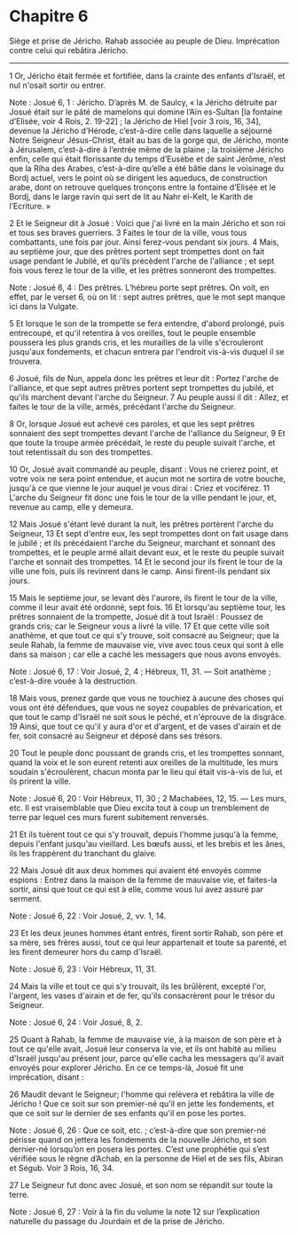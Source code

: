 # Chapitre 6

Siège et prise de Jéricho.
Rahab associée au peuple de Dieu.
Imprécation contre celui qui rebâtira Jéricho.

***

1 Or, Jéricho était fermée et fortifiée, dans la crainte des enfants d'Israël, et nul n'osait sortir ou entrer.

<span class="bible-note">Note : </span> Josué 6, 1 : Jéricho. D’après M. de Saulcy, « la Jéricho détruite par Josué était sur le pâté de mamelons qui domine l’Aïn es-Sultan [la fontaine d’Elisée, voir 4 Rois, 2. 19-22] ; la Jéricho de Hiel [voir 3 rois, 16, 34], devenue la Jéricho d’Hérode, c’est-à-dire celle dans laquelle a séjourné Notre Seigneur Jésus-Christ, était au bas de la gorge qui, de Jéricho, monte à Jérusalem, c’est-à-dire à l’entrée même de la plaine ; la troisième Jéricho enfin, celle qui était florissante du temps d’Eusèbe et de saint Jérôme, n’est que la Riha des Arabes, c’est-à-dire qu’elle a été bâtie dans le voisinage du Bordj actuel, vers le point où se dirigent les aqueducs, de construction arabe, dont on retrouve quelques tronçons entre la fontaine d’Elisée et le Bordj, dans le large ravin qui sert de lit au Nahr el-Kelt, le Karith de l’Ecriture. »


2 Et le Seigneur dit à Josué : Voici que j'ai livré en la main Jéricho et son roi et tous ses braves guerriers. 3 Faites le tour de la ville, vous tous combattants, une fois par jour. Ainsi ferez-vous pendant six jours. 4 Mais, au septième jour, que des prêtres portent sept trompettes dont on fait usage pendant le Jubilé, et qu'ils précèdent l'arche de l'alliance ; et sept fois vous ferez le tour de la ville, et les prêtres sonneront des trompettes.

<span class="bible-note">Note : </span> Josué 6, 4 : Des prêtres. L’hébreu porte sept prêtres. On voit, en effet, par le verset 6, où on lit : sept autres prêtres, que le mot sept manque ici dans la Vulgate.

5 Et lorsque le son de la trompette se fera entendre, d'abord prolongé, puis entrecoupé, et qu'il retentira à vos oreilles, tout le peuple ensemble poussera les plus grands cris, et les murailles de la ville s'écrouleront jusqu'aux fondements, et chacun entrera par l'endroit vis-à-vis duquel il se trouvera.


6 Josué, fils de Nun, appela donc les prêtres et leur dit : Portez l'arche de l'alliance, et que sept autres prêtres portent sept trompettes du jubilé, et qu'ils marchent devant l'arche du Seigneur. 7 Au peuple aussi il dit : Allez, et faites le tour de la ville, armés, précédant l'arche du Seigneur.


8 Or, lorsque Josué eut achevé ces paroles, et que les sept prêtres sonnaient des sept trompettes devant l'arche de l'alliance du Seigneur, 9 Et que toute la troupe armée précédait, le reste du peuple suivait l'arche, et tout retentissait du son des trompettes.

10 Or, Josué avait commandé au peuple, disant : Vous ne crierez point, et votre voix ne sera point entendue, et aucun mot ne sortira de votre bouche, jusqu'à ce que vienne le jour auquel je vous dirai : Criez et vociférez. 11 L'arche du Seigneur fit donc une fois le tour de la ville pendant le jour, et, revenue au camp, elle y demeura.


12 Mais Josué s'étant levé durant la nuit, les prêtres portèrent l'arche du Seigneur, 13 Et sept d'entre eux, les sept trompettes dont on fait usage dans le jubilé ; et ils précédaient l'arche du Seigneur, marchant et sonnant des trompettes, et le peuple armé allait devant eux, et le reste du peuple suivait l'arche et sonnait des trompettes. 14 Et le second jour ils firent le tour de la ville une fois, puis ils revinrent dans le camp. Ainsi firent-ils pendant six jours.


15 Mais le septième jour, se levant dès l'aurore, ils firent le tour de la ville, comme il leur avait été ordonné, sept fois. 16 Et lorsqu'au septième tour, les prêtres sonnaient de la trompette, Josué dit à tout Israël : Poussez de grands cris; car le Seigneur vous a livré la ville. 17 Et que cette ville soit anathème, et que tout ce qui s'y trouve, soit consacré au Seigneur; que la seule Rahab, la femme de mauvaise vie, vive avec tous ceux qui sont à elle dans sa maison ; car elle a caché les messagers que nous avons envoyés.

<span class="bible-note">Note : </span> Josué 6, 17 : Voir Josué, 2, 4 ; Hébreux, 11, 31. ― Soit anathème ; c’est-à-dire vouée à la destruction.

18 Mais vous, prenez garde que vous ne touchiez à aucune des choses qui vous ont été défendues, que vous ne soyez coupables de prévarication, et que tout le camp d'Israël ne soit sous le péché, et n'éprouve de la disgrâce. 19 Ainsi, que tout ce qu'il y aura d'or et d'argent, et de vases d'airain et de fer, soit consacré au Seigneur et déposé dans ses trésors.


20 Tout le peuple donc poussant de grands cris, et les trompettes sonnant, quand la voix et le son eurent retenti aux oreilles de la multitude, les murs soudain s'écroulèrent, chacun monta par le lieu qui était vis-à-vis de lui, et ils prirent la ville.

<span class="bible-note">Note : </span> Josué 6, 20 : Voir Hébreux, 11, 30 ; 2 Machabées, 12, 15. ― Les murs, etc. Il est vraisemblable que Dieu excita tout à coup un tremblement de terre par lequel ces murs furent subitement renversés.

21 Et ils tuèrent tout ce qui s'y trouvait, depuis l'homme jusqu'à la femme, depuis l'enfant jusqu'au vieillard. Les bœufs aussi, et les brebis et les ânes, ils les frappèrent du tranchant du glaive.


22 Mais Josué dit aux deux hommes qui avaient été envoyés comme espions : Entrez dans la maison de la femme de mauvaise vie, et faites-la sortir, ainsi que tout ce qui est à elle, comme vous lui avez assuré par serment.

<span class="bible-note">Note : </span> Josué 6, 22 : Voir Josué, 2, vv. 1, 14.

23 Et les deux jeunes hommes étant entrés, firent sortir Rahab, son père et sa mère, ses frères aussi, tout ce qui leur appartenait et toute sa parenté, et les firent demeurer hors du camp d'Israël.

<span class="bible-note">Note : </span> Josué 6, 23 : Voir Hébreux, 11, 31.


24 Mais la ville et tout ce qui s'y trouvait, ils les brûlèrent, excepté l'or, l'argent, les vases d'airain et de fer, qu'ils consacrèrent pour le trésor du Seigneur.

<span class="bible-note">Note : </span> Josué 6, 24 : Voir Josué, 8, 2.

25 Quant à Rahab, la femme de mauvaise vie, à la maison de son père et à tout ce qu'elle avait, Josué leur conserva la vie, et ils ont habité au milieu d'Israël jusqu'au présent jour, parce qu'elle cacha les messagers qu'il avait envoyés pour explorer Jéricho. En ce ce temps-là, Josué fit une imprécation, disant :


26 Maudit devant le Seigneur; l'homme qui relèvera et rebâtira la ville de Jéricho ! Que ce soit sur son premier-né qu'il en jette les fondements, et que ce soit sur le dernier de ses enfants qu'il en pose les portes.

<span class="bible-note">Note : </span> Josué 6, 26 : Que ce soit, etc. ; c’est-à-dire que son premier-né périsse quand on jettera les fondements de la nouvelle Jéricho, et son dernier-né lorsqu’on en posera les portes. C’est une prophétie qui s’est vérifiée sous le règne d’Achab, en la personne de Hiel et de ses fils, Abiran et Ségub. Voir 3 Rois, 16, 34.


27 Le Seigneur fut donc avec Josué, et son nom se répandit sur toute la terre.

<span class="bible-note">Note : </span> Josué 6, 27 : Voir à la fin du volume la note 12 sur l’explication naturelle du passage du Jourdain et de la prise de Jéricho.

